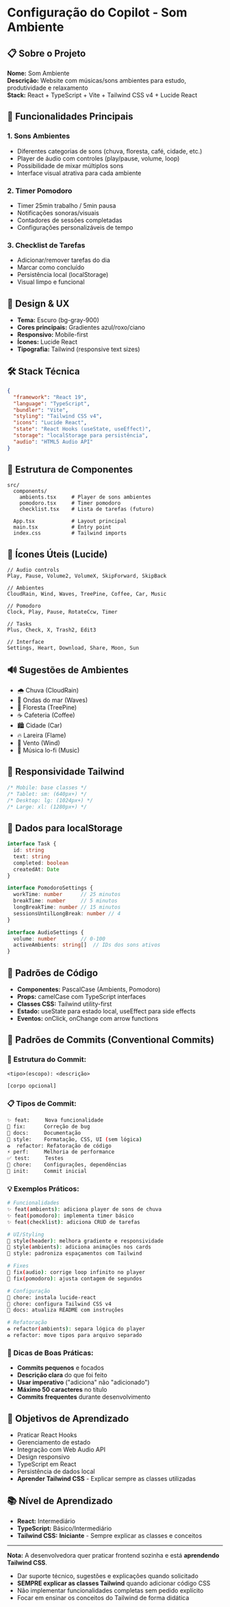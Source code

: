 # Configuração do Copilot - Som Ambiente

## 📋 Sobre o Projeto
**Nome:** Som Ambiente  
**Descrição:** Website com músicas/sons ambientes para estudo, produtividade e relaxamento  
**Stack:** React + TypeScript + Vite + Tailwind CSS v4 + Lucide React  

## 🎯 Funcionalidades Principais

### 1. **Sons Ambientes**
- Diferentes categorias de sons (chuva, floresta, café, cidade, etc.)
- Player de áudio com controles (play/pause, volume, loop)
- Possibilidade de mixar múltiplos sons
- Interface visual atrativa para cada ambiente

### 2. **Timer Pomodoro**
- Timer 25min trabalho / 5min pausa
- Notificações sonoras/visuais
- Contadores de sessões completadas
- Configurações personalizáveis de tempo

### 3. **Checklist de Tarefas**
- Adicionar/remover tarefas do dia
- Marcar como concluído
- Persistência local (localStorage)
- Visual limpo e funcional

## 🎨 Design & UX
- **Tema:** Escuro (bg-gray-900)
- **Cores principais:** Gradientes azul/roxo/ciano
- **Responsivo:** Mobile-first
- **Ícones:** Lucide React
- **Tipografia:** Tailwind (responsive text sizes)

## 🛠️ Stack Técnica
```json
{
  "framework": "React 19",
  "language": "TypeScript",
  "bundler": "Vite",
  "styling": "Tailwind CSS v4",
  "icons": "Lucide React",
  "state": "React Hooks (useState, useEffect)",
  "storage": "localStorage para persistência",
  "audio": "HTML5 Audio API"
}
```

## 📁 Estrutura de Componentes
```
src/
  components/
    ambients.tsx     # Player de sons ambientes
    pomodoro.tsx     # Timer pomodoro
    checklist.tsx    # Lista de tarefas (futuro)
    
  App.tsx            # Layout principal
  main.tsx           # Entry point
  index.css          # Tailwind imports
```

## 🎵 Ícones Úteis (Lucide)
```tsx
// Audio controls
Play, Pause, Volume2, VolumeX, SkipForward, SkipBack

// Ambientes
CloudRain, Wind, Waves, TreePine, Coffee, Car, Music

// Pomodoro
Clock, Play, Pause, RotateCcw, Timer

// Tasks
Plus, Check, X, Trash2, Edit3

// Interface
Settings, Heart, Download, Share, Moon, Sun
```

## 🔊 Sugestões de Ambientes
- 🌧️ Chuva (CloudRain)
- 🌊 Ondas do mar (Waves)  
- 🌲 Floresta (TreePine)
- ☕ Cafeteria (Coffee)
- 🏙️ Cidade (Car)
- 🔥 Lareira (Flame)
- 💨 Vento (Wind)
- 🎵 Música lo-fi (Music)

## 📱 Responsividade Tailwind
```css
/* Mobile: base classes */
/* Tablet: sm: (640px+) */
/* Desktop: lg: (1024px+) */
/* Large: xl: (1280px+) */
```

## 💾 Dados para localStorage
```typescript
interface Task {
  id: string
  text: string
  completed: boolean
  createdAt: Date
}

interface PomodoroSettings {
  workTime: number      // 25 minutos
  breakTime: number     // 5 minutos
  longBreakTime: number // 15 minutos
  sessionsUntilLongBreak: number // 4
}

interface AudioSettings {
  volume: number        // 0-100
  activeAmbients: string[]  // IDs dos sons ativos
}
```

## 🎯 Padrões de Código
- **Componentes:** PascalCase (Ambients, Pomodoro)
- **Props:** camelCase com TypeScript interfaces
- **Classes CSS:** Tailwind utility-first
- **Estado:** useState para estado local, useEffect para side effects
- **Eventos:** onClick, onChange com arrow functions

## 📝 Padrões de Commits (Conventional Commits)

### **🎨 Estrutura do Commit:**
```
<tipo>(escopo): <descrição>

[corpo opcional]
```

### **📋 Tipos de Commit:**
```bash
✨ feat:     Nova funcionalidade
🐛 fix:      Correção de bug
📝 docs:     Documentação
💄 style:    Formatação, CSS, UI (sem lógica)
♻️  refactor: Refatoração de código
⚡ perf:     Melhoria de performance
✅ test:     Testes
🔧 chore:    Configurações, dependências
🎉 init:     Commit inicial
```

### **💡 Exemplos Práticos:**
```bash
# Funcionalidades
✨ feat(ambients): adiciona player de sons de chuva
✨ feat(pomodoro): implementa timer básico
✨ feat(checklist): adiciona CRUD de tarefas

# UI/Styling
💄 style(header): melhora gradiente e responsividade
💄 style(ambients): adiciona animações nos cards
🎨 style: padroniza espaçamentos com Tailwind

# Fixes
🐛 fix(audio): corrige loop infinito no player
🐛 fix(pomodoro): ajusta contagem de segundos

# Configuração
🔧 chore: instala lucide-react
🔧 chore: configura Tailwind CSS v4
📝 docs: atualiza README com instruções

# Refatoração
♻️ refactor(ambients): separa lógica do player
♻️ refactor: move tipos para arquivo separado
```

### **🎯 Dicas de Boas Práticas:**
- **Commits pequenos** e focados
- **Descrição clara** do que foi feito
- **Usar imperativo** ("adiciona" não "adicionado")
- **Máximo 50 caracteres** no título
- **Commits frequentes** durante desenvolvimento

## 🚀 Objetivos de Aprendizado
- Praticar React Hooks
- Gerenciamento de estado
- Integração com Web Audio API
- Design responsivo
- TypeScript em React
- Persistência de dados local
- **Aprender Tailwind CSS** - Explicar sempre as classes utilizadas

## 📚 Nível de Aprendizado
- **React:** Intermediário
- **TypeScript:** Básico/Intermediário  
- **Tailwind CSS:** **Iniciante** - Sempre explicar as classes e conceitos

---
**Nota:** A desenvolvedora quer praticar frontend sozinha e está **aprendendo Tailwind CSS**. 
- Dar suporte técnico, sugestões e explicações quando solicitado
- **SEMPRE explicar as classes Tailwind** quando adicionar código CSS
- Não implementar funcionalidades completas sem pedido explícito
- Focar em ensinar os conceitos do Tailwind de forma didática
